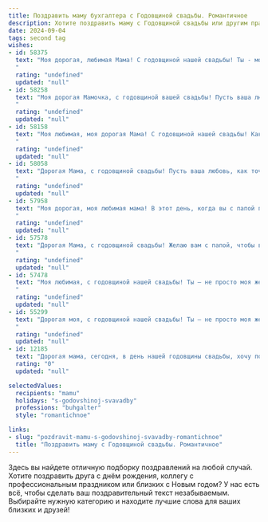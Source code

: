 ```yaml
---
title: Поздравить маму бухгалтера с Годовщиной свадьбы. Романтичное
description: Хотите поздравить маму с Годовщиной свадьбы или другим праздником? Наш ИИ создаст незабываемое поздравление, а вы обязательно выделитесь среди других.  
date: 2024-09-04
tags: second tag
wishes:
- id: 58375
  text: "Моя дорогая, любимая Мама! С годовщиной нашей свадьбы! Ты - моя опора, моя любовь, моя вдохновение. Как бухгалтер, ты всегда держишь наше счастье в идеальном балансе, а нашу жизнь - в безупречном порядке. Спасибо за твои нежные руки, которые создают уют, за твой умный взгляд, который всегда видит все, и за твое доброе сердце, которое всегда готово любить. С годовщиной, моя замечательная жена!
  "
  rating: "undefined"
  updated: "null"
- id: 58258
  text: "Моя дорогая Мамочка, с годовщиной вашей свадьбы! Пусть ваша любовь, как и ваши бухгалтерские отчеты, всегда будет точной, сбалансированной и наполненной радостью. Желаю вам бесконечного счастья, тепла и уютного очага, где всегда царит взаимное понимание и уважение.
  "
  rating: "undefined"
  updated: "null"
- id: 58158
  text: "Моя любимая, моя дорогая Мама! С годовщиной нашей свадьбы! Как же прекрасно, что наша жизнь, как и бухгалтерский баланс, всегда находится в плюсе, полна любви и радости. Ты — мое сокровище, моя половинка, без тебя моя жизнь была бы неполной! Пусть наша любовь будет вечной, как двойная запись в бухгалтерском учете.  ❤️
  "
  rating: "undefined"
  updated: "null"
- id: 58058
  text: "Дорогая Мама, с годовщиной свадьбы! Пусть ваша любовь, как точные расчеты бухгалтера, всегда будет гармоничной и стабильной, а семейный бюджет – процветающим и полным радости. Счастья вам и долгих лет вместе!
  "
  rating: "undefined"
  updated: "null"
- id: 57958
  text: "Моя дорогая, моя любимая мама! В этот день, когда вы с папой празднуете годовщину своей свадьбы, я хочу сказать, что ваша любовь - это вдохновение для меня. Вы, как истинный бухгалтер, скрупулёзно выстраивали свой семейный бюджет, наполняя его любовью, счастьем и заботой. Пусть ваша любовь продолжает цвести яркими красками, а ваша жизнь будет полна радости, тепла и гармонии!
  "
  rating: "undefined"
  updated: "null"
- id: 57578
  text: "Дорогая Мама, с годовщиной свадьбы! Желаю вам с папой, чтобы ваши чувства были такими же крепкими и яркими, как бухгалтерские отчеты, которые вы составляете, – точными, безупречными и полными любви.
  "
  rating: "undefined"
  updated: "null"
- id: 57478
  text: "Моя любимая, с годовщиной нашей свадьбы! Ты – не просто моя жена, ты – моя любовь, моя муза, моя опора. Спасибо тебе за твою верность, за твою заботу, за твой ум, за твои золотые руки, умеющие не только вести бухгалтерию, но и создавать уют в нашем доме. С каждым годом наша любовь становится только крепче, а наш союз – гармоничнее. Пусть наша жизнь будет полна любви, радости и процветания!
  "
  rating: "undefined"
  updated: "null"
- id: 55299
  text: "Дорогая моя, с годовщиной нашей свадьбы! Ты – не просто моя жена, ты – моя опора, моя муза, моя любовь. Ты, как опытный бухгалтер, всегда ведешь наш семейный бюджет с точностью и любовью, ты – моя надежная гавань в шторм. Спасибо тебе за все, за твою нежность, заботу и, конечно, за твои золотые руки!  С любовью, твой самый любимый муж.
  "
  rating: "undefined"
  updated: "null"
- id: 12185
  text: "Дорогая мама, сегодня, в день нашей годовщины свадьбы, хочу поздравить тебя с этим прекрасным праздником любви и верности. Как бухгалтер ты умеешь считать не только цифры, но и годы счастливой совместной жизни. Твоя любовь и забота делают нашу семью крепкой и гармоничной. Пусть каждый новый год нашего союза приносит еще больше радости, тепла и романтики. С любовью, твой ребенок."
  rating: "0"
  updated: "null"

selectedValues:
  recipients: "mamu"
  holidays: "s-godovshinoj-svavadby"
  professions: "buhgalter"
  style: "romantichnoe"

links:
- slug: "pozdravit-mamu-s-godovshinoj-svavadby-romantichnoe"
  title: "Поздравить маму с Годовщиной свадьбы. Романтичное"
---
```


Здесь вы найдете отличную подборку поздравлений на любой случай. 
Хотите поздравить друга с днём рождения, коллегу с профессиональным праздником или близких с Новым годом? У нас есть всё, чтобы сделать ваш поздравительный текст незабываемым. Выбирайте нужную категорию и находите лучшие слова для ваших близких и друзей!
